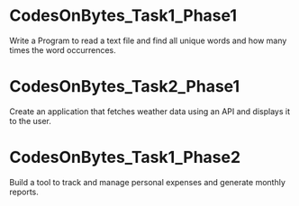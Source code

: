# CodesOnBytes_Task1_Phase1
Write a Program to read a text file and find all unique words and how many times the word occurrences.

# CodesOnBytes_Task2_Phase1
Create an application that fetches weather data using an API and displays it to the user.

# CodesOnBytes_Task1_Phase2
Build a tool to track and manage personal expenses and generate monthly reports.
